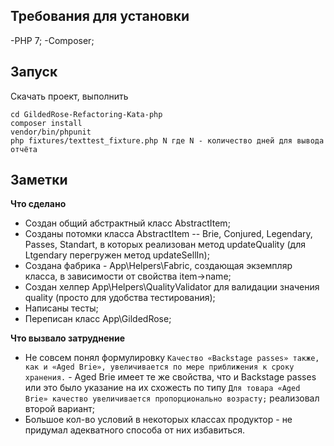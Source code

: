 Требования для установки
------------

  -PHP 7;
  -Composer;

Запуск
---------------
Скачать проект, выполнить 

```
cd GildedRose-Refactoring-Kata-php
composer install
vendor/bin/phpunit
php fixtures/texttest_fixture.php N где N - количество дней для вывода отчёта
```

Заметки
----
**Что сделано**
  - Создан общий абстрактный класс AbstractItem;
  - Созданы потомки класса AbstractItem -- Brie, Conjured, Legendary, Passes, Standart, в которых реализован метод updateQuality (для Ltgendary перегружен метод updateSellIn);
  - Создана фабрика - App\Helpers\Fabric, создающая экземпляр класса, в зависимости от свойства item->name;
  - Создан хелпер App\Helpers\QualityValidator для валидации значения quality (просто для удобства тестирования);
  - Написаны тесты;
  - Переписан класс App\GildedRose;
  
**Что вызвало затруднение**
  - Не совсем понял формулировку `Качество «Backstage passes» также, как и «Aged Brie», увеличивается по мере приближения к сроку хранения.` - Aged Brie имеет те же свойства, что и Backstage passes или это было указание на их схожесть по типу `Для товара «Aged Brie» качество увеличивается пропорционально возрасту;` реализовал второй вариант; 
  - Большое кол-во условий в некоторых классах продуктор - не придумал адекватного способа от них избавиться.
  
